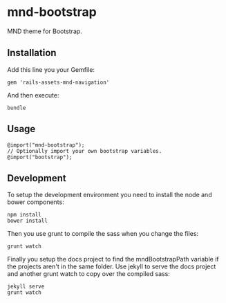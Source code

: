 mnd-bootstrap
=============

MND theme for Bootstrap.

Installation
------------
Add this line you your Gemfile:
```
gem 'rails-assets-mnd-navigation'
```

And then execute:
```
bundle
```

Usage
-----
```
@import("mnd-bootstrap");
// Optionally import your own bootstrap variables.
@import("bootstrap");
```

Development
-----------
To setup the development environment you need to install the node and bower
components:
```
npm install
bower install
```

Then you use grunt to compile the sass when you change the files:
```
grunt watch
```

Finally you setup the docs project to find the mndBootstrapPath variable if
the projects aren't in the same folder. Use jekyll to serve the docs project
and another grunt watch to copy over the compiled sass:
```
jekyll serve
grunt watch
```
